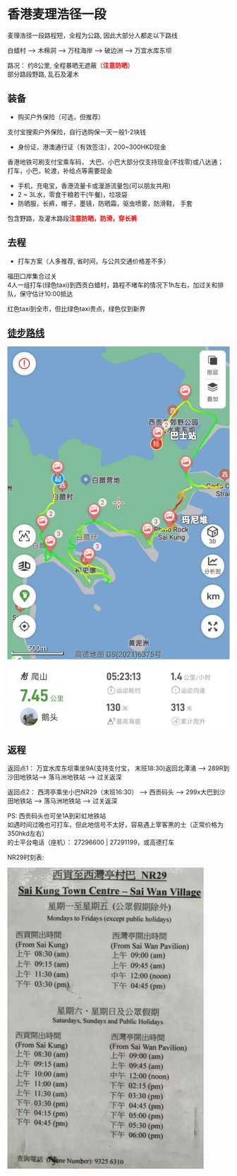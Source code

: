 # 香港麦理浩径一段

麦理浩径一段路程短，全程为公路, 因此大部分人都走以下路线  

白蜡村 --> 木棉洞 --> 万柱海岸 --> 破边洲 --> 万宜水库东坝  

路况： 约8公里, 全程暴晒无遮蔽（<strong style="color:red;">注意防晒</strong>）  
部分路段野路, 乱石及灌木  

## 装备

- 购买户外保险（可选，但推荐）  

支付宝搜索户外保险，自行选购保一天一般1-2块钱  

- 身份证，港澳通行证（有效签注），200~300HKD现金  

香港地铁可刷支付宝乘车码， 大巴、小巴大部分仅支持现金(不找零)或八达通；  
打车，小巴，轮渡，补给点等需要现金  

- 手机，充电宝，香港流量卡或漫游流量包(可以朋友共用)  
- 2 ~ 3L水，零食干粮若干(午餐)，垃圾袋  
- 防晒服，长裤，帽子，墨镜，防晒霜，驱虫喷雾，防滑鞋， 手套  

包含野路，及灌木路段<strong style="color:red;">注意防晒，防滑，穿长裤</strong>

## 去程

- 打车方案（人多推荐, 省时间，与公共交通价格差不多）

福田口岸集合过关  
4人一组打车(绿色taxi)到西贡白蜡村，路程不堵车的情况下1h左右，加过关和排队，保守估计10:00抵达  

红色taxi到全市，但比绿色taxi贵点，绿色仅到新界  

## [徒步路线](https://www.2bulu.com/track/track_detail.htm?trackId=bJx/pV80Ahnp/R2KBg5Tzw==)

![徒步路线](./mainMap.jpg)

## 返程

返回点1： 万宜水库东坝乘坐9A(支持支付宝， 末班18:30)返回北潭涌 --> 289R到沙田地铁站--> 落马洲地铁站 --> 过关返深  

返回点2： 西湾亭乘坐小巴NR29（末班16:30） --> 西贡码头 --> 299x大巴到沙田地铁站 --> 落马洲地铁站 --> 过关返深

PS: 西贡码头也可坐1A到彩虹地铁站  
如遇时间过晚也可打车，但此地信号不太好，容易遇上宰客黑的士（正常价格为350hkd左右）  
的士平台电话（座机）： 27296600 | 27291199，或高德打车  

NR29时刻表:  

<picture>
  <source srcset="https://cdnjson.com/images/2024/05/13/NR29timeSheetce54f1f3b82baf0c.jpg"/>
  <img src="../hongkongMacLehoseTrailGuide/NR29timeSheet.jpg" alt="NR29时刻表"/>
</picture>
